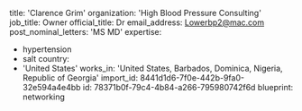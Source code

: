 title: 'Clarence Grim'
organization: 'High Blood Pressure Consulting'
job_title: Owner
official_title: Dr
email_address: Lowerbp2@mac.com
post_nominal_letters: 'MS MD'
expertise:
  - hypertension
  - salt
country:
  - 'United States'
works_in: 'United States, Barbados, Dominica, Nigeria, Republic of Georgia'
import_id: 8441d1d6-7f0e-442b-9fa0-32e594a4e4bb
id: 78371b0f-79c4-4b84-a266-795980742f6d
blueprint: networking

